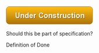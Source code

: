 ![Under Construction](images/state/uc.png)

Should this be part of specification?



Definition of Done

